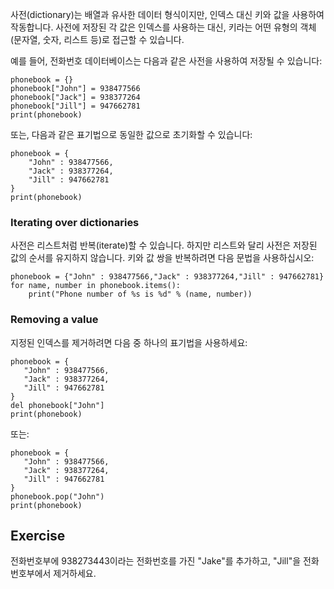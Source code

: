 사전(dictionary)는 배열과 유사한 데이터 형식이지만, 인덱스 대신 키와 값을 사용하여 작동합니다. 사전에 저장된 각 값은 인덱스를 사용하는 대신, 키라는 어떤 유형의 객체(문자열, 숫자, 리스트 등)로 접근할 수 있습니다.

예를 들어, 전화번호 데이터베이스는 다음과 같은 사전을 사용하여 저장될 수 있습니다:

    phonebook = {}
    phonebook["John"] = 938477566
    phonebook["Jack"] = 938377264
    phonebook["Jill"] = 947662781
    print(phonebook)

또는, 다음과 같은 표기법으로 동일한 값으로 초기화할 수 있습니다:

    phonebook = {
        "John" : 938477566,
        "Jack" : 938377264,
        "Jill" : 947662781
    }
    print(phonebook)

### Iterating over dictionaries

사전은 리스트처럼 반복(iterate)할 수 있습니다. 하지만 리스트와 달리 사전은 저장된 값의 순서를 유지하지 않습니다. 키와 값 쌍을 반복하려면 다음 문법을 사용하십시오:
    
    phonebook = {"John" : 938477566,"Jack" : 938377264,"Jill" : 947662781}
    for name, number in phonebook.items():
        print("Phone number of %s is %d" % (name, number))

### Removing a value

지정된 인덱스를 제거하려면 다음 중 하나의 표기법을 사용하세요:
    
    phonebook = {
       "John" : 938477566,
       "Jack" : 938377264,
       "Jill" : 947662781
    }
    del phonebook["John"]
    print(phonebook)

또는:
    
    phonebook = {
       "John" : 938477566,
       "Jack" : 938377264,
       "Jill" : 947662781
    }
    phonebook.pop("John")
    print(phonebook)

Exercise
--------

전화번호부에 938273443이라는 전화번호를 가진 "Jake"를 추가하고, "Jill"을 전화번호부에서 제거하세요.